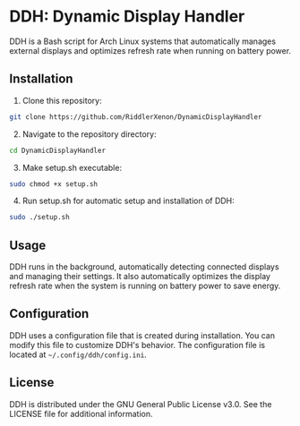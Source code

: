 # DDH: Dynamic Display Handler
DDH is a Bash script for Arch Linux systems that automatically manages external displays and optimizes refresh rate when running on battery power.

## Installation
1. Clone this repository:

```bash
git clone https://github.com/RiddlerXenon/DynamicDisplayHandler
```

2. Navigate to the repository directory:

```bash
cd DynamicDisplayHandler
```

3. Make setup.sh executable:

```bash
sudo chmod +x setup.sh
```

4. Run setup.sh for automatic setup and installation of DDH:

```bash
sudo ./setup.sh
```

## Usage
DDH runs in the background, automatically detecting connected displays and managing their settings. It also automatically optimizes the display refresh rate when the system is running on battery power to save energy.

## Configuration
DDH uses a configuration file that is created during installation. You can modify this file to customize DDH's behavior. The configuration file is located at `~/.config/ddh/config.ini`.

## License
DDH is distributed under the GNU General Public License v3.0. See the LICENSE file for additional information.
